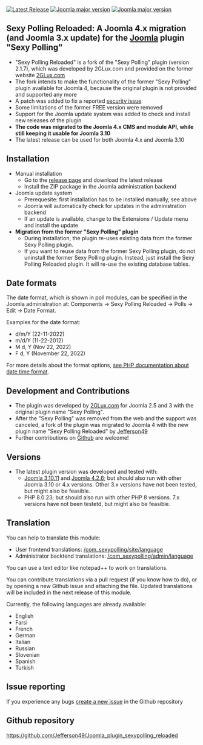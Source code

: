 [![Latest Release](https://img.shields.io/github/v/release/Jefferson49/Joomla_plugin_sexypolling_reloaded?display_name=tag)](https://github.com/Jefferson49/Joomla_plugin_sexypolling_reloaded/releases/latest)
[![Joomla major version](https://img.shields.io/badge/joomla-v3.x-green)](https://downloads.joomla.org/cms/joomla3)
[![Joomla major version](https://img.shields.io/badge/joomla-v4.x-green)](https://downloads.joomla.org/cms/joomla4)
## Sexy Polling Reloaded: A Joomla 4.x migration (and Joomla 3.x update) for the [Joomla](https://www.joomla.org/) plugin "Sexy Polling" 
+ "Sexy Polling Reloaded" is a fork of the "Sexy Polling" plugin (version 2.1.7), which was developed by 2GLux.com and provided on the former website [2GLux.com](https://web.archive.org/web/20211215150923/https://2glux.com/projects/sexypolling)
+ The fork intends to make the functionality of the former "Sexy Polling" plugin available for Joomla 4, because the original plugin is not provided and supported any more
+ A patch was added to fix a reported [security issue](https://www.exploit-db.com/exploits/50927)
+ Some limitations of the former FREE version were removed
+ Support for the Joomla update system was added to check and install new releases of the plugin
+ **The code was migrated to the Joomla 4.x CMS and module API, while still keeping it usable for Joomla 3.10**
+ The latest release can be used for both Joomla 4.x and Joomla 3.10

##  Installation
+ Manual installation
    + Go to the [release page](https://github.com/Jefferson49/Joomla_plugin_sexypolling_reloaded/releases) and download the latest release
    + Install the ZIP package in the Joomla administration backend
+ Joomla update system
    + Prerequesite: first installation has to be installed manually, see above
    + Joomla will automatically check for updates in the administration backend
    + If an update is available, change to the Extensions / Update menu and install the update 
+ **Migration from the former "Sexy Polling" plugin**
    + During installation, the plugin re-uses existing data from the former Sexy Polling plugin. 
    + If you want to reuse data from the former Sexy Polling plugin, do not uninstall the former Sexy Polling plugin. Instead, just install the Sexy Polling Reloaded plugin. It will re-use the existing database tables.

##  Date formats
The date format, which is shown in poll modules, can be specified in the Joomla administration at: Components -> Sexy Polling Reloaded -> Polls -> Edit -> Date Format.

Examples for the date format: 
+ d/m/Y (22-11-2022)
+ m/d/Y (11-22-2012)
+ M d, Y (Nov 22, 2022)
+ F d, Y (November 22, 2022)

For more details about the format options, [see PHP documentation about date time format](https://www.php.net/manual/en/datetime.format.php).

## Development and Contributions
+ The plugin was developed by [2GLux.com](2GLux.com) for Joomla 2.5 and 3 with the original plugin name "Sexy Polling".
+ After the "Sexy Polling" was removed from the web and the support was canceled, a fork of the plugin was migrated to Joomla 4 with the new plugin name "Sexy Polling Reloaded" by [Jefferson49](https://github.com/Jefferson49)
+ Further contributions on [Github](https://github.com/Jefferson49/Joomla_plugin_sexypolling_reloaded) are welcome!

##  Versions 
+ The latest plugin version was developed and tested with: 
    + [Joomla 3.10.11](https://downloads.joomla.org/cms/joomla3) and [Joomla 4.2.6](https://downloads.joomla.org/cms/joomla4); but should also run with other Joomla 3.10 or 4.x versions. Other 3.x versions have not been tested, but might also be feasible.
    + PHP 8.0.23; but should also run with other PHP 8 versions. 7.x versions have not been testetd, but might also be feasible.

## Translation
You can help to translate this module:
+ User frontend translations: [/com_sexypolling/site/language](https://github.com/Jefferson49/Joomla_plugin_sexypolling_reloaded/tree/joomla_4.x/com_sexypolling/site/language)
+ Administrator backtend translations: [/com_sexypolling/admin/language](https://github.com/Jefferson49/Joomla_plugin_sexypolling_reloaded/tree/joomla_4.x/com_sexypolling/admin/language)  

You can use a text editor like notepad++ to work on translations.

You can contribute translations via a pull request (if you know how to do), or by opening a new Github issue and attaching the file. Updated translations will be included in the next release of this module.

Currently, the following languages are already available:
+ English
+ Farsi
+ French
+ German
+ Italian
+ Russian
+ Slovenian
+ Spanish
+ Turkish

## Issue reporting
If you experience any bugs [create a new issue](https://github.com/Jefferson49/Joomla_plugin_sexypolling_reloaded/issues) in the Github repository
##  Github repository  
https://github.com/Jefferson49/Joomla_plugin_sexypolling_reloaded
